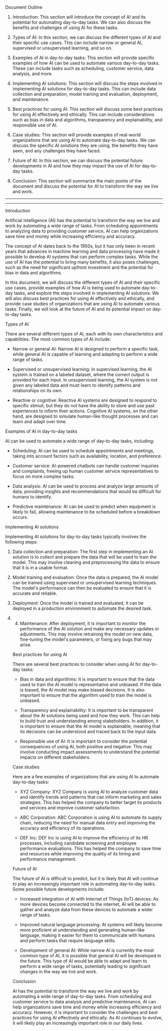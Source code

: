 <p>Document Outline</p><ol><li><p>Introduction: This section will introduce the concept of AI and its potential for automating day-to-day tasks. We can also discuss the benefits and challenges of using AI for these tasks.</p></li><li><p>Types of AI: In this section, we can discuss the different types of AI and their specific use cases. This can include narrow or general AI, supervised or unsupervised learning, and so on.</p></li><li><p>Examples of AI in day-to-day tasks: This section will provide specific examples of how AI can be used to automate various day-to-day tasks. These can include tasks such as scheduling, customer service, data analysis, and more.</p></li><li><p>Implementing AI solutions: This section will discuss the steps involved in implementing AI solutions for day-to-day tasks. This can include data collection and preparation, model training and evaluation, deployment, and maintenance.</p></li><li><p>Best practices for using AI: This section will discuss some best practices for using AI effectively and ethically. This can include considerations such as bias in data and algorithms, transparency and explainability, and responsible use of AI.</p></li><li><p>Case studies: This section will provide examples of real-world organizations that are using AI to automate day-to-day tasks. We can discuss the specific AI solutions they are using, the benefits they have seen, and any challenges they have faced.</p></li><li><p>Future of AI: In this section, we can discuss the potential future developments in AI and how they may impact the use of AI for day-to-day tasks.</p></li><li><p>Conclusion: This section will summarize the main points of the document and discuss the potential for AI to transform the way we live and work.</p></li></ol>
<hr>
<hr><p>Introduction</p><p>Artificial intelligence (AI) has the potential to transform the way we live and work by automating a wide range of tasks. From scheduling appointments to analyzing data to providing customer service, AI can help organizations save time and money while increasing efficiency and accuracy.</p><p>The concept of AI dates back to the 1950s, but it has only been in recent years that advances in machine learning and data processing have made it possible to develop AI systems that can perform complex tasks. While the use of AI has the potential to bring many benefits, it also poses challenges, such as the need for significant upfront investment and the potential for bias in data and algorithms.</p><p>In this document, we will discuss the different types of AI and their specific use cases, provide examples of how AI is being used to automate day-to-day tasks, and explore the steps involved in implementing AI solutions. We will also discuss best practices for using AI effectively and ethically, and provide case studies of organizations that are using AI to automate various tasks. Finally, we will look at the future of AI and its potential impact on day-to-day tasks.</p><p>Types of AI</p><p>There are several different types of AI, each with its own characteristics and capabilities. The most common types of AI include:</p><ul><li><p>Narrow or general AI: Narrow AI is designed to perform a specific task, while general AI is capable of learning and adapting to perform a wide range of tasks.</p></li><li><p>Supervised or unsupervised learning: In supervised learning, the AI system is trained on a labeled dataset, where the correct output is provided for each input. In unsupervised learning, the AI system is not given any labeled data and must learn to identify patterns and relationships on its own.</p></li><li><p>Reactive or cognitive: Reactive AI systems are designed to respond to specific stimuli, but they do not have the ability to store and use past experiences to inform their actions. Cognitive AI systems, on the other hand, are designed to simulate human-like thought processes and can learn and adapt over time.</p></li></ul><p>Examples of AI in day-to-day tasks</p><p>AI can be used to automate a wide range of day-to-day tasks, including:</p><ul><li><p>Scheduling: AI can be used to schedule appointments and meetings, taking into account factors such as availability, location, and preference.</p></li><li><p>Customer service: AI-powered chatbots can handle customer inquiries and complaints, freeing up human customer service representatives to focus on more complex tasks.</p></li><li><p>Data analysis: AI can be used to process and analyze large amounts of data, providing insights and recommendations that would be difficult for humans to identify.</p></li><li><p>Predictive maintenance: AI can be used to predict when equipment is likely to fail, allowing maintenance to be scheduled before a breakdown occurs.</p></li></ul><p>Implementing AI solutions</p><p>Implementing AI solutions for day-to-day tasks typically involves the following steps:</p><ol><li><p>Data collection and preparation: The first step in implementing an AI solution is to collect and prepare the data that will be used to train the model. This may involve cleaning and preprocessing the data to ensure that it is in a usable format.</p></li><li><p>Model training and evaluation: Once the data is prepared, the AI model can be trained using supervised or unsupervised learning techniques. The model's performance can then be evaluated to ensure that it is accurate and reliable.</p></li><li><p>Deployment: Once the model is trained and evaluated, it can be deployed in a production environment to automate the desired task.</p></li><li>
  <ol start="4"><li>Maintenance: After deployment, it is important to monitor the performance of the AI solution and make any necessary updates or adjustments. This may involve retraining the model on new data, fine-tuning the model's parameters, or fixing any bugs that may arise.</li></ol><p>Best practices for using AI</p><p>There are several best practices to consider when using AI for day-to-day tasks:</p><ul><li><p>Bias in data and algorithms: It is important to ensure that the data used to train the AI model is representative and unbiased. If the data is biased, the AI model may make biased decisions. It is also important to ensure that the algorithm used to train the model is unbiased.</p></li><li><p>Transparency and explainability: It is important to be transparent about the AI solutions being used and how they work. This can help to build trust and understanding among stakeholders. In addition, it is important to ensure that the AI model is explainable, meaning that its decisions can be understood and traced back to the input data.</p></li><li><p>Responsible use of AI: It is important to consider the potential consequences of using AI, both positive and negative. This may involve conducting impact assessments to understand the potential impacts on different stakeholders.</p></li></ul><p>Case studies</p><p>Here are a few examples of organizations that are using AI to automate day-to-day tasks:</p><ul><li><p>XYZ Company: XYZ Company is using AI to analyze customer data and identify trends and patterns that can inform marketing and sales strategies. This has helped the company to better target its products and services and improve customer satisfaction.</p></li><li><p>ABC Corporation: ABC Corporation is using AI to automate its supply chain, reducing the need for manual data entry and improving the accuracy and efficiency of its operations.</p></li><li><p>DEF Inc: DEF Inc is using AI to improve the efficiency of its HR processes, including candidate screening and employee performance evaluations. This has helped the company to save time and resources while improving the quality of its hiring and performance management.</p></li></ul><p>Future of AI</p><p>The future of AI is difficult to predict, but it is likely that AI will continue to play an increasingly important role in automating day-to-day tasks. Some possible future developments include:</p><ul><li><p>Increased integration of AI with Internet of Things (IoT) devices: As more devices become connected to the internet, AI will be able to gather and analyze data from these devices to automate a wider range of tasks.</p></li><li><p>Improved natural language processing: AI systems will likely become more proficient at understanding and generating human-like language, making it easier for them to communicate with humans and perform tasks that require language skills.</p></li><li><p>Development of general AI: While narrow AI is currently the most common type of AI, it is possible that general AI will be developed in the future. This type of AI would be able to adapt and learn to perform a wide range of tasks, potentially leading to significant changes in the way we live and work.</p></li></ul><p>Conclusion</p><p>AI has the potential to transform the way we live and work by automating a wide range of day-to-day tasks. From scheduling and customer service to data analysis and predictive maintenance, AI can help organizations save time and money while increasing efficiency and accuracy. However, it is important to consider the challenges and best practices for using AI effectively and ethically. As AI continues to evolve, it will likely play an increasingly important role in our daily lives.</p>
